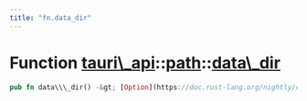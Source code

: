 ```yaml
---
title: "fn.data_dir"
---
```


Function [tauri\\\_api](/api/rust/tauri\_api/../index.html)::[path](/api/rust/tauri\_api/index.html)::[data\\\_dir](/api/rust/tauri\_api/)
==========================================================================================================================================

```rust
pub fn data\\\_dir() -&gt; [Option](https://doc.rust-lang.org/nightly/core/option/enum.Option.html "enum core::option::Option")&lt;[PathBuf](https://doc.rust-lang.org/nightly/std/path/struct.PathBuf.html "struct std::path::PathBuf")\&gt;
```
      